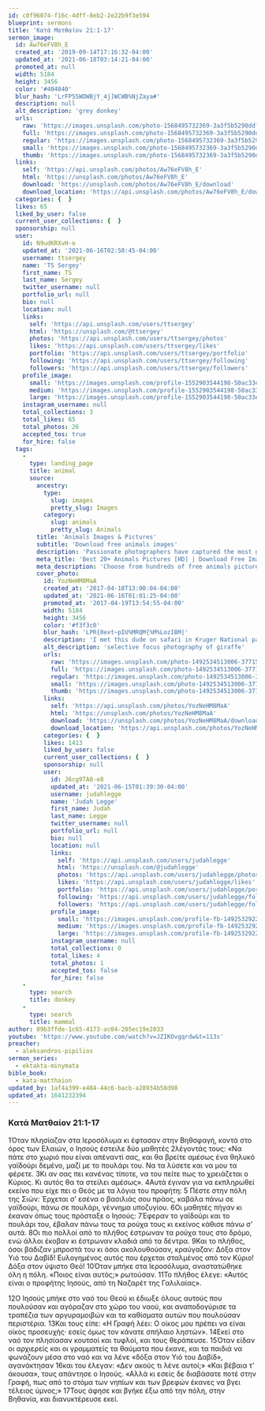 ```yaml
---
id: c0f96074-f16c-4dff-8eb2-2e22b9f3e594
blueprint: sermons
title: 'Κατά Ματθαίον 21:1-17'
sermon_image:
  id: Aw76eFV8h_E
  created_at: '2019-09-14T17:16:32-04:00'
  updated_at: '2021-06-18T03:14:21-04:00'
  promoted_at: null
  width: 5184
  height: 3456
  color: '#404040'
  blur_hash: 'LrFP55WDWBjY_4j]WCWB%NjZaya#'
  description: null
  alt_description: 'grey donkey'
  urls:
    raw: 'https://images.unsplash.com/photo-1568495732369-3a3f5b5290dd?ixid=MnwxNjM3NDl8MHwxfHNlYXJjaHwyfHxkb25rZXl8ZW58MHx8fHwxNjI0MDI5NjQ0&ixlib=rb-1.2.1'
    full: 'https://images.unsplash.com/photo-1568495732369-3a3f5b5290dd?crop=entropy&cs=srgb&fm=jpg&ixid=MnwxNjM3NDl8MHwxfHNlYXJjaHwyfHxkb25rZXl8ZW58MHx8fHwxNjI0MDI5NjQ0&ixlib=rb-1.2.1&q=85'
    regular: 'https://images.unsplash.com/photo-1568495732369-3a3f5b5290dd?crop=entropy&cs=tinysrgb&fit=max&fm=jpg&ixid=MnwxNjM3NDl8MHwxfHNlYXJjaHwyfHxkb25rZXl8ZW58MHx8fHwxNjI0MDI5NjQ0&ixlib=rb-1.2.1&q=80&w=1080'
    small: 'https://images.unsplash.com/photo-1568495732369-3a3f5b5290dd?crop=entropy&cs=tinysrgb&fit=max&fm=jpg&ixid=MnwxNjM3NDl8MHwxfHNlYXJjaHwyfHxkb25rZXl8ZW58MHx8fHwxNjI0MDI5NjQ0&ixlib=rb-1.2.1&q=80&w=400'
    thumb: 'https://images.unsplash.com/photo-1568495732369-3a3f5b5290dd?crop=entropy&cs=tinysrgb&fit=max&fm=jpg&ixid=MnwxNjM3NDl8MHwxfHNlYXJjaHwyfHxkb25rZXl8ZW58MHx8fHwxNjI0MDI5NjQ0&ixlib=rb-1.2.1&q=80&w=200'
  links:
    self: 'https://api.unsplash.com/photos/Aw76eFV8h_E'
    html: 'https://unsplash.com/photos/Aw76eFV8h_E'
    download: 'https://unsplash.com/photos/Aw76eFV8h_E/download'
    download_location: 'https://api.unsplash.com/photos/Aw76eFV8h_E/download?ixid=MnwxNjM3NDl8MHwxfHNlYXJjaHwyfHxkb25rZXl8ZW58MHx8fHwxNjI0MDI5NjQ0'
  categories: {  }
  likes: 65
  liked_by_user: false
  current_user_collections: {  }
  sponsorship: null
  user:
    id: N9udKRXvH-o
    updated_at: '2021-06-16T02:50:45-04:00'
    username: ttsergey
    name: 'TS Sergey'
    first_name: TS
    last_name: Sergey
    twitter_username: null
    portfolio_url: null
    bio: null
    location: null
    links:
      self: 'https://api.unsplash.com/users/ttsergey'
      html: 'https://unsplash.com/@ttsergey'
      photos: 'https://api.unsplash.com/users/ttsergey/photos'
      likes: 'https://api.unsplash.com/users/ttsergey/likes'
      portfolio: 'https://api.unsplash.com/users/ttsergey/portfolio'
      following: 'https://api.unsplash.com/users/ttsergey/following'
      followers: 'https://api.unsplash.com/users/ttsergey/followers'
    profile_image:
      small: 'https://images.unsplash.com/profile-1552903544198-50ac33e64891?ixlib=rb-1.2.1&q=80&fm=jpg&crop=faces&cs=tinysrgb&fit=crop&h=32&w=32'
      medium: 'https://images.unsplash.com/profile-1552903544198-50ac33e64891?ixlib=rb-1.2.1&q=80&fm=jpg&crop=faces&cs=tinysrgb&fit=crop&h=64&w=64'
      large: 'https://images.unsplash.com/profile-1552903544198-50ac33e64891?ixlib=rb-1.2.1&q=80&fm=jpg&crop=faces&cs=tinysrgb&fit=crop&h=128&w=128'
    instagram_username: null
    total_collections: 3
    total_likes: 65
    total_photos: 26
    accepted_tos: true
    for_hire: false
  tags:
    -
      type: landing_page
      title: animal
      source:
        ancestry:
          type:
            slug: images
            pretty_slug: Images
          category:
            slug: animals
            pretty_slug: Animals
        title: 'Animals Images & Pictures'
        subtitle: 'Download free animals images'
        description: 'Passionate photographers have captured the most gorgeous animals in the world in their natural habitats and shared them with Unsplash. Now you can use these photos however you wish, for free!'
        meta_title: 'Best 20+ Animals Pictures [HD] | Download Free Images on Unsplash'
        meta_description: 'Choose from hundreds of free animals pictures. Download HD animals photos for free on Unsplash.'
        cover_photo:
          id: YozNeHM8MaA
          created_at: '2017-04-18T13:00:04-04:00'
          updated_at: '2021-06-16T01:01:25-04:00'
          promoted_at: '2017-04-19T13:54:55-04:00'
          width: 5184
          height: 3456
          color: '#f3f3c0'
          blur_hash: 'LPR{0ext~pIU%MRQM{%M%LozIBM|'
          description: 'I met this dude on safari in Kruger National park in northern South Africa. The giraffes were easily in my favorite creatures to witness. They seemed almost prehistoric the the way the graced the African plain.'
          alt_description: 'selective focus photography of giraffe'
          urls:
            raw: 'https://images.unsplash.com/photo-1492534513006-37715f336a39?ixlib=rb-1.2.1'
            full: 'https://images.unsplash.com/photo-1492534513006-37715f336a39?ixlib=rb-1.2.1&q=85&fm=jpg&crop=entropy&cs=srgb'
            regular: 'https://images.unsplash.com/photo-1492534513006-37715f336a39?ixlib=rb-1.2.1&q=80&fm=jpg&crop=entropy&cs=tinysrgb&w=1080&fit=max'
            small: 'https://images.unsplash.com/photo-1492534513006-37715f336a39?ixlib=rb-1.2.1&q=80&fm=jpg&crop=entropy&cs=tinysrgb&w=400&fit=max'
            thumb: 'https://images.unsplash.com/photo-1492534513006-37715f336a39?ixlib=rb-1.2.1&q=80&fm=jpg&crop=entropy&cs=tinysrgb&w=200&fit=max'
          links:
            self: 'https://api.unsplash.com/photos/YozNeHM8MaA'
            html: 'https://unsplash.com/photos/YozNeHM8MaA'
            download: 'https://unsplash.com/photos/YozNeHM8MaA/download'
            download_location: 'https://api.unsplash.com/photos/YozNeHM8MaA/download'
          categories: {  }
          likes: 1413
          liked_by_user: false
          current_user_collections: {  }
          sponsorship: null
          user:
            id: J6cg9TA8-e8
            updated_at: '2021-06-15T01:39:30-04:00'
            username: judahlegge
            name: 'Judah Legge'
            first_name: Judah
            last_name: Legge
            twitter_username: null
            portfolio_url: null
            bio: null
            location: null
            links:
              self: 'https://api.unsplash.com/users/judahlegge'
              html: 'https://unsplash.com/@judahlegge'
              photos: 'https://api.unsplash.com/users/judahlegge/photos'
              likes: 'https://api.unsplash.com/users/judahlegge/likes'
              portfolio: 'https://api.unsplash.com/users/judahlegge/portfolio'
              following: 'https://api.unsplash.com/users/judahlegge/following'
              followers: 'https://api.unsplash.com/users/judahlegge/followers'
            profile_image:
              small: 'https://images.unsplash.com/profile-fb-1492532922-001f65e39343.jpg?ixlib=rb-1.2.1&q=80&fm=jpg&crop=faces&cs=tinysrgb&fit=crop&h=32&w=32'
              medium: 'https://images.unsplash.com/profile-fb-1492532922-001f65e39343.jpg?ixlib=rb-1.2.1&q=80&fm=jpg&crop=faces&cs=tinysrgb&fit=crop&h=64&w=64'
              large: 'https://images.unsplash.com/profile-fb-1492532922-001f65e39343.jpg?ixlib=rb-1.2.1&q=80&fm=jpg&crop=faces&cs=tinysrgb&fit=crop&h=128&w=128'
            instagram_username: null
            total_collections: 0
            total_likes: 4
            total_photos: 1
            accepted_tos: false
            for_hire: false
    -
      type: search
      title: donkey
    -
      type: search
      title: mammal
author: 09b3ffde-1c65-4173-ac04-205ec19e2033
youtube: 'https://www.youtube.com/watch?v=JZIKOvgqrdw&t=113s'
preacher:
  - aleksandros-pipilios
sermon_series:
  - ektakta-minymata
bible_book:
  - kata-matthaion
updated_by: 1af4a399-e484-44c6-bacb-a28934b58d98
updated_at: 1641232394
---
```

### Κατά Ματθαίον 21:1-17

1Όταν πλησίαζαν στα Ιεροσόλυμα κι έφτασαν στην Βηθσφαγή, κοντά στο όρος των Ελαιών, ο Ιησούς έστειλε δύο μαθητές 2λέγοντάς τους: «Να πάτε στο χωριό που είναι απέναντί σας, και θα βρείτε αμέσως ένα θηλυκό γαϊδούρι δεμένο, μαζί με το πουλάρι του. Να τα λύσετε και να μου τα φέρετε. 3Κι αν σας πει κανένας τίποτε, να του πείτε πως το χρειάζεται ο Κύριος. Κι αυτός θα τα στείλει αμέσως». 4Αυτά έγιναν για να εκπληρωθεί εκείνο που είχε πει ο Θεός με τα λόγια του προφήτη:
5 Πέστε στην πόλη της Σιών:
Έρχεται σ’ εσένα ο βασιλιάς σου
πράος, καβάλα πάνω σε γαϊδούρι,
πάνω σε πουλάρι, γέννημα υποζυγίου.
6Οι μαθητές πήγαν κι έκαναν όπως τους πρόσταξε ο Ιησούς: 7Έφεραν το γαϊδούρι και το πουλάρι του, έβαλαν πάνω τους τα ρούχα τους κι εκείνος κάθισε πάνω σ’ αυτά. 8Οι πιο πολλοί από το πλήθος έστρωναν τα ρούχα τους στο δρόμο, ενώ άλλοι έκοβαν κι έστρωναν κλαδιά από τα δέντρα. 9Και το πλήθος, όσοι βάδιζαν μπροστά του κι όσοι ακολουθούσαν, κραύγαζαν:
Δόξα στον Υιό του Δαβίδ!
Ευλογημένος αυτός που έρχεται σταλμένος από τον Κύριο!
Δόξα στον ύψιστο Θεό!
10Όταν μπήκε στα Ιεροσόλυμα, αναστατώθηκε όλη η πόλη. «Ποιος είναι αυτός;» ρωτούσαν. 11Το πλήθος έλεγε: «Αυτός είναι ο προφήτης Ιησούς, από τη Ναζαρέτ της Γαλιλαίας».

12Ο Ιησούς μπήκε στο ναό του Θεού κι έδιωξε όλους αυτούς που πουλούσαν και αγόραζαν στο χώρο του ναού, και αναποδογύρισε τα τραπέζια των αργυραμοιβών και τα καθίσματα αυτών που πουλούσαν περιστέρια. 13Και τους είπε: «Η Γραφή λέει:
Ο οίκος μου πρέπει να είναι οίκος προσευχής·
εσείς όμως τον κάνατε σπήλαιο ληστών».
14Εκεί στο ναό τον πλησίασαν κουτσοί και τυφλοί, και τους θεράπευσε. 15Όταν είδαν οι αρχιερείς και οι γραμματείς τα θαύματα που έκανε, και τα παιδιά να φωνάζουν μέσα στο ναό και να λένε «δόξα στον Υιό του Δαβίδ», αγανάκτησαν 16και του έλεγαν: «Δεν ακούς τι λένε αυτοί;» «Και βέβαια τ’ άκουσα», τους απάντησε ο Ιησούς. «Αλλά κι εσείς δε διαβάσατε ποτέ στην Γραφή, πως
από το στόμα των νηπίων και των βρεφών έκανες να βγει τέλειος ύμνος;»
17Τους άφησε και βγήκε έξω από την πόλη, στην Βηθανία, και διανυκτέρευσε εκεί.
